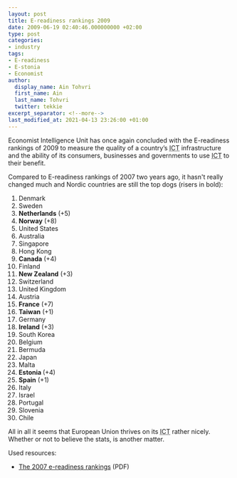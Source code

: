 ```yaml
---
layout: post
title: E-readiness rankings 2009
date: 2009-06-19 02:40:46.000000000 +02:00
type: post
categories:
- industry
tags:
- E-readiness
- E-stonia
- Economist
author:
  display_name: Ain Tohvri
  first_name: Ain
  last_name: Tohvri
  twitter: tekkie
excerpt_separator: <!--more-->
last_modified_at: 2021-04-13 23:26:00 +01:00
---
```

Economist Intelligence Unit has once again concluded with the E-readiness rankings of 2009 to measure the quality of a country’s <abbr title="Information and Computing Technology">ICT</abbr> infrastructure and the ability of its consumers, businesses and governments to use <abbr title="Information and Computing Technology">ICT</abbr> to their benefit.<!--more-->

Compared to E-readiness rankings of 2007 two years ago, it hasn't really changed much and Nordic countries are still the top dogs (risers in bold):

1. Denmark
2. Sweden
3. <strong>Netherlands</strong> (+5)
4. <strong>Norway</strong> (+8)
5. United States
6. Australia
7. Singapore
8. Hong Kong
9. <strong>Canada</strong> (+4)
10. Finland
11. <strong>New Zealand</strong> (+3)
12. Switzerland
13. United Kingdom
14. Austria
15. <strong>France</strong> (+7)
16. <strong>Taiwan</strong> (+1)
17. Germany
18. <strong>Ireland</strong> (+3)
19. South Korea
20. Belgium
21. Bermuda
22. Japan
23. Malta
24. <strong>Estonia </strong>(+4)
25. <strong>Spain</strong> (+1)
26. Italy
27. Israel
28. Portugal
29. Slovenia
30. Chile

All in all it seems that European Union thrives on its <abbr title="Information and Computing Technology">ICT</abbr> rather nicely. Whether or not to believe the stats, is another matter.

Used resources:

- [The 2007 e-readiness rankings](http://graphics.eiu.com/files/ad_pdfs/2007Ereadiness_Ranking_WP.pdf) (PDF)
